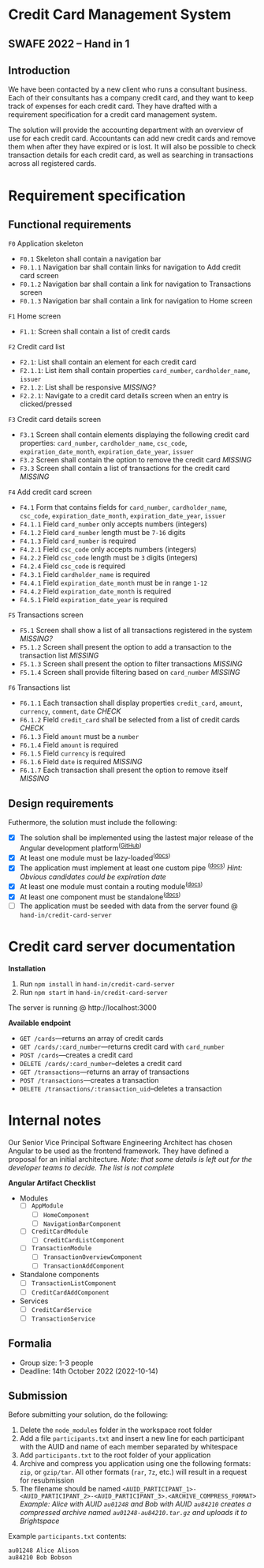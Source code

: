 # Credit Card Management System

## SWAFE 2022 – Hand in 1

## Introduction

We have been contacted by a new client who runs a consultant business. Each of their consultants has a company credit card, and they want to keep track of expenses for each credit card. They have drafted with a requirement specification for a credit card management system.

The solution will provide the accounting department with an overview of use for each credit card. Accountants can add new credit cards and remove them when after they have expired or is lost. It will also be possible to check transaction details for each credit card, as well as searching in transactions across all registered cards.

# Requirement specification

## Functional requirements

`F0` Application skeleton

-   `F0.1` Skeleton shall contain a navigation bar
-   `F0.1.1` Navigation bar shall contain links for navigation to Add credit card screen
-   `F0.1.2` Navigation bar shall contain a link for navigation to Transactions screen
-   `F0.1.3` Navigation bar shall contain a link for navigation to Home screen

`F1` Home screen

-   `F1.1`: Screen shall contain a list of credit cards

`F2` Credit card list

-   `F2.1`: List shall contain an element for each credit card
-   `F2.1.1`: List item shall contain properties `card_number`, `cardholder_name`, `issuer`
-   `F2.1.2`: List shall be responsive _MISSING?_
-   `F2.2.1`: Navigate to a credit card details screen when an entry is clicked/pressed

`F3` Credit card details screen

-   `F3.1` Screen shall contain elements displaying the following credit card properties: `card_number`, `cardholder_name`, `csc_code`, `expiration_date_month`, `expiration_date_year`, `issuer`
-   `F3.2` Screen shall contain the option to remove the credit card _MISSING_
-   `F3.3` Screen shall contain a list of transactions for the credit card _MISSING_

`F4` Add credit card screen

-   `F4.1` Form that contains fields for `card_number`, `cardholder_name`, `csc_code`, `expiration_date_month`, `expiration_date_year`, `issuer`
-   `F4.1.1` Field `card_number` only accepts numbers (integers)
-   `F4.1.2` Field `card_number` length must be `7-16` digits
-   `F4.1.3` Field `card_number` is required
-   `F4.2.1` Field `csc_code` only accepts numbers (integers)
-   `F4.2.2` Field `csc_code` length must be `3` digits (integers)
-   `F4.2.4` Field `csc_code` is required
-   `F4.3.1` Field `cardholder_name` is required
-   `F4.4.1` Field `expiration_date_month` must be in range `1-12`
-   `F4.4.2` Field `expiration_date_month` is required
-   `F4.5.1` Field `expiration_date_year` is required

`F5` Transactions screen

-   `F5.1` Screen shall show a list of all transactions registered in the system _MISSING?_
-   `F5.1.2` Screen shall present the option to add a transaction to the transaction list _MISSING_
-   `F5.1.3` Screen shall present the option to filter transactions _MISSING_
-   `F5.1.4` Screen shall provide filtering based on `card_number` _MISSING_

`F6` Transactions list

-   `F6.1.1` Each transaction shall display properties `credit_card`, `amount`, `currency`, `comment`, `date` _CHECK_
-   `F6.1.2` Field `credit_card` shall be selected from a list of credit cards _CHECK_
-   `F6.1.3` Field `amount` must be a `number`
-   `F6.1.4` Field `amount` is required
-   `F6.1.5` Field `currency` is required
-   `F6.1.6` Field `date` is required _MISSING_
-   `F6.1.7` Each transaction shall present the option to remove itself _MISSING_

## Design requirements

Futhermore, the solution must include the following:

-   [x] The solution shall be implemented using the lastest major release of the Angular development platform<sup>(<a href="https://github.com/angular/angular/releases">GitHub</a>)</sup>
-   [x] At least one module must be lazy-loaded<sup>(<a href="https://angular.io/guide/lazy-loading-ngmodules">docs</a>)</sup>
-   [x] The application must implement at least one custom pipe <sup>(<a href="https://angular.io/guide/pipes#creating-pipes-for-custom-data-transformations">docs</a>)</sup> _Hint: Obvious candidates could be expiration date_
-   [x] At least one module must contain a routing module<sup>(<a href="https://angular.io/guide/lazy-loading-ngmodules">docs</a>)</sup>
-   [x] At least one component must be standalone<sup>(<a href="https://angular.io/guide/standalone-components">docs</a>)</sup>
-   [ ] The application must be seeded with data from the server found @ `hand-in/credit-card-server`

# Credit card server documentation

**Installation**

1. Run `npm install` in `hand-in/credit-card-server`
2. Run `npm start` in `hand-in/credit-card-server`

The server is running @ http://localhost:3000

**Available endpoint**

-   `GET /cards`—returns an array of credit cards
-   `GET /cards/:card_number`—returns credit card with `card_number`
-   `POST /cards`—creates a credit card
-   `DELETE /cards/:card_number`–deletes a credit card
-   `GET /transactions`—returns an array of transactions
-   `POST /transactions`—creates a transaction
-   `DELETE /transactions/:transaction_uid`–deletes a transaction

# Internal notes

Our Senior Vice Principal Software Engineering Architect has chosen Angular to be used as the frontend framework. They have defined a proposal for an initial architecture. _Note: that some details is left out for the developer teams to decide. The list is not complete_

**Angular Artifact Checklist**

-   Modules
    -   [ ] `AppModule`
        -   [ ] `HomeComponent`
        -   [ ] `NavigationBarComponent`
    -   [ ] `CreditCardModule`
        -   [ ] `CreditCardListComponent`
    -   [ ] `TransactionModule`
        -   [ ] `TransactionOverviewComponent`
        -   [ ] `TransactionAddComponent`
-   Standalone components
    -   [ ] `TransactionListComponent`
    -   [ ] `CreditCardAddComponent`
-   Services
    -   [ ] `CreditCardService`
    -   [ ] `TransactionService`

## Formalia

-   Group size: 1-3 people
-   Deadline: 14th October 2022 (2022-10-14)

## Submission

Before submitting your solution, do the following:

1. Delete the `node_modules` folder in the workspace root folder
2. Add a file `participants.txt` and insert a new line for each participant with the AUID and name of each member separated by whitespace
3. Add `participants.txt` to the root folder of your application
4. Archive and compress you application using one the following formats: `zip`, or `gzip/tar`. All other formats (`rar`, `7z`, etc.) will result in a request for resubmission
5. The filename should be named `<AUID_PARTICIPANT_1>-<AUID_PARTICIPANT_2>-<AUID_PARTICIPANT_3>.<ARCHIVE_COMPRESS_FORMAT>` _Example: Alice with AUID `au01248` and Bob with AUID `au84210` creates a compressed archive named `au01248-au84210.tar.gz` and uploads it to Brightspace_

Example `participants.txt` contents:

```
au01248 Alice Alison
au84210 Bob Bobson
```
